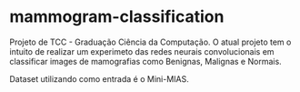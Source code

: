 # mammogram-classification
Projeto de TCC - Graduação Ciência da Computação. O atual projeto tem o intuito de realizar um experimeto  das redes neurais convolucionais em classificar images de mamografias como Benignas, Malignas e Normais.

Dataset utilizando como entrada é o Mini-MIAS.
